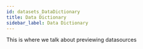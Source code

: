 ```yaml
---
id: datasets_DataDictionary
title: Data Dictionary
sidebar_label: Data Dictionary
---
```

This is where we talk about previewing datasources